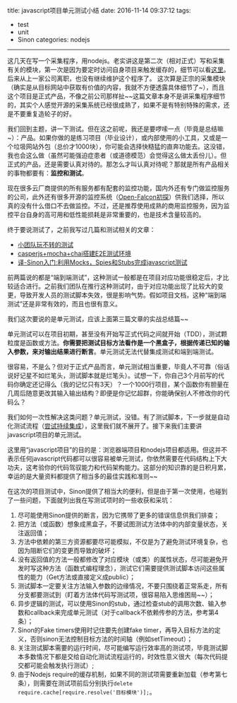 title: javascript项目单元测试小结
date: 2016-11-14 09:37:12
tags:
- test
- unit
- Sinon
categories: nodejs
---

这几天在写一个采集程序，用nodejs。老实讲这是第二次（相对正式）写和采集有关的模块，第一次是因为要定时访问自身项目来触发缓存的，细节可以看[这里](http://blog.kazaff.me/2014/06/05/%E7%94%A8nodejs%E5%AE%9E%E7%8E%B0%E4%B8%80%E4%B8%AA%E5%B0%8F%E5%B0%8F%E7%88%AC%E8%99%AB/)。后来从上一家公司离职，也没有继续维护这个程序了。
这次算是正宗的采集模块（确实是从目标网站中获取有价值的内容，我就不方便透露具体细节了~），而且这个项目是正式产品，不像之前公司那样扯~~这篇文章本身不是讲采集程序细节的，其实个人感觉开源的采集系统已经很成熟了，如果不是有特别特殊的需求，还是不要重复造轮子的好。
<!--more-->
我们回到主题，讲一下测试。但在这之前呢，我还是要啰嗦一点（毕竟是总结嘛~）：产品。如果你做的是练习项目（毕业设计），或内部使用的小工具，又或是一个垃圾网站外包（总价才1000块），你可能会选择快糙猛的直奔功能去。这没错，我也会这么做（虽然可能强迫症患者（或道德模范）会觉得这么做太丢份儿）。但正式的产品，还是需要认真对待的。那怎么才叫认真对待呢？那就是所有产品相关的事物都要有：**监控和测试**。

现在很多云厂商提供的所有服务都有配套的监控功能，国内外还有专门做监控服务的公司，此外还有很多开源的监控系统（[Open-Falcon初探](http://blog.kazaff.me/2016/08/10/Open-Falcon%E5%88%9D%E6%8E%A2/)）供我们选择，所以真的没有什么借口不去做监控。不过，还是推荐使用成熟的商用监控服务，因为监控平台自身的高可用和低性能损耗是非常重要的，也是技术含量较高的。

终于要说测试了，之前我写过几篇和测试相关的文章：

- [小团队玩不转的测试](http://blog.kazaff.me/2016/08/18/%E5%B0%8F%E5%9B%A2%E9%98%9F%E7%8E%A9%E4%B8%8D%E8%BD%AC%E7%9A%84%E6%B5%8B%E8%AF%95/)
- [casperjs+mocha+chai搭建E2E测试环境](http://blog.kazaff.me/2016/08/24/casperjs+mocha+chai%E6%90%AD%E5%BB%BAE2E%E6%B5%8B%E8%AF%95%E7%8E%AF%E5%A2%83/)
- [译-Sinon入门:利用Mocks，Spies和Stubs完成javascript测试](http://blog.kazaff.me/2016/11/11/%E8%AF%91-Sinon%E5%85%A5%E9%97%A8%EF%BC%9A%E5%88%A9%E7%94%A8Mocks%EF%BC%8CSpies%E5%92%8CStubs%E5%AE%8C%E6%88%90javascript%E6%B5%8B%E8%AF%95/)

前两篇说的都是“端到端测试”，这种测试一般都是在项目对应功能很稳定后，才比较适合进行。之前我们团队在推行这种测试时，由于对应功能出现了比较大的变更，导致开发人员的测试脚本失效，很是影响气势。假如项目文档，这种“端到端测试”还是非常有效的，而且也很有意义。

我们这次要说的是单元测试，应该上面第三篇文章的实战总结篇~~

单元测试可以在项目初期，甚至没有开始写正式代码之间就开始（TDD），测试颗粒度是函数或方法。**你需要把测试目标方法看作是一个黑盒子，根据传递已知的输入参数，来对输出结果进行断言**。单元测试无法代替集成测试和端到端测试。

很容易，不是么？但对于正式产品而言，单元测试相当重要，毕竟人不可靠（俗话说好记星不如烂笔头，测试脚本就是烂笔头）。试想一下，你自己3个月前写的代码你确定还记得么（我的记忆只有3天）？一个1000行项目，某个函数你有胆量在几周后随意更改其输入输出结构？即便是你记忆超群，你能确保别人不修改你的代码么？

我们如何一次性解决这类问题？单元测试，没错。有了测试脚本，下一步就是自动化测试流程（[尝试持续集成](http://blog.kazaff.me/2016/06/16/%E5%B0%9D%E8%AF%95%E6%8C%81%E7%BB%AD%E9%9B%86%E6%88%90--%E7%AC%AC%E4%B8%80%E7%89%88/)），这里我们就不展开了。接下来我们主要讲javascript项目的单元测试。

这里用“javascript项目”的目的是：浏览器端项目和nodejs项目都适用。但这并不表示任何javascript代码都可以很容易被单元测试，你依然需要在代码结构上下大功夫，这考验你的代码驾驭能力和代码架构能力。这部分的知识靠的是日积月累，幸运的是大量资料都提供了相当多的最佳实践和准则~~

在这次的项目测试中，Sinon提供了相当大的便利，但是由于第一次使用，也碰到了一些问题，下面就列出我在写测试项时的一些收获和采坑：

1. 尽可能使用Sinon提供的断言，因为它携带了更多的错误信息供我们排查；
2. 把方法（或函数）想象成黑盒子，不要试图测试方法体中的内部变量状态，关注返回值；
3. 方法中依赖的第三方资源都要尽可能模拟，不仅是为了避免测试环境复杂，也因为阻断它们的变更而导致的破坏；
4. 没有返回值的方法一般都修改了对应模块（或类）的属性状态，尽可能避免开发时写这种方法（函数式编程理念），测试它们需要提供测试脚本访问这些属性的能力（Get方法或直接定义成public）；
5. 测试脚本一定要关注方法输入参数的边缘情况，不要只围绕着正常系走，所有分支都要测试到（盯着方法体代码写测试项，很容易陷入思维困局~~）；
6. 异步逻辑的测试，可以使用Sinon的stub，通过检查stub的调用次数、输入参数和callback来完成单元测试（对于callback不依赖传参的方法，参考第4条）；
7. Sinon的Fake timers使用时记住要先创建fake timer，再导入目标方法的定义，否则sinon无法控制目标方法的时间轴（例如setTimeout）；
8. 关注测试脚本需要的运行时间，尽可能编写运行效率高的测试项，毕竟测试脚本多数情况下都是交给自动化测试流程运行的，时效性意义很大（每次代码提交都可能会触发执行测试）;
9. 由于Nodejs require的缓存机制，如果不同的测试项需要重新加载（参考第七条），则需要在测试项前后分别执行`delete require.cache[require.resolve('目标模块')];`。
